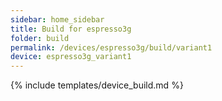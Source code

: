 ```yaml
---
sidebar: home_sidebar
title: Build for espresso3g
folder: build
permalink: /devices/espresso3g/build/variant1
device: espresso3g_variant1
---
```

{% include templates/device_build.md %}
